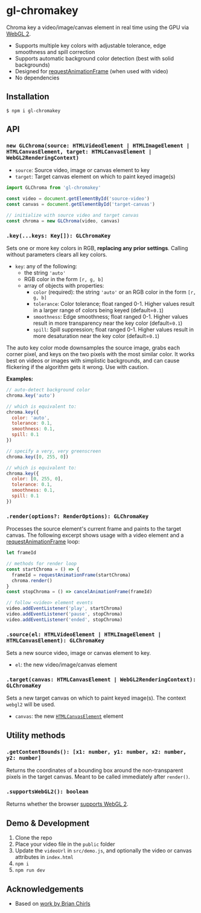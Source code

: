 # gl-chromakey

Chroma key a video/image/canvas element in real time using the GPU via [WebGL 2](https://caniuse.com/#feat=webgl2).

- Supports multiple key colors with adjustable tolerance, edge smoothness and spill correction
- Supports automatic background color detection (best with solid backgrounds)
- Designed for [requestAnimationFrame](https://developer.mozilla.org/en-US/docs/Web/API/window/requestAnimationFrame) (when used with video)
- No dependencies

## Installation

```
$ npm i gl-chromakey
```

## API

### `new GLChroma(source: HTMLVideoElement | HTMLImageElement | HTMLCanvasElement, target: HTMLCanvasElement | WebGL2RenderingContext)`

- `source`: Source video, image or canvas element to key
- `target`: Target canvas element on which to paint keyed image(s)

```js
import GLChroma from 'gl-chromakey'

const video = document.getElementById('source-video')
const canvas = document.getElementById('target-canvas')

// initialize with source video and target canvas
const chroma = new GLChroma(video, canvas)

```

### `.key(...keys: Key[]): GLChromaKey`

Sets one or more key colors in RGB, **replacing any prior settings**. Calling without parameters clears all key colors.

- `key`: any of the following:
	- the string `'auto'`
	- RGB color in the form `[r, g, b]`
	- array of objects with properties:
		- `color` (required): the string `'auto'` or an RGB color in the form `[r, g, b]`
		- `tolerance`: Color tolerance; float ranged 0-1. Higher values result in a larger range of colors being keyed (default=`0.1`)
		- `smoothness`: Edge smoothness; float ranged 0-1. Higher values result in more transparency near the key color (default=`0.1`)
		- `spill`: Spill suppression; float ranged 0-1. Higher values result in more desaturation near the key color (default=`0.1`)

The auto key color mode downsamples the source image, grabs each corner pixel, and keys on the two pixels with the most similar color. It works best on videos or images with simplistic backgrounds, and can cause flickering if the algorithm gets it wrong. Use with caution.

**Examples:**

```js
// auto-detect background color
chroma.key('auto')

// which is equivalent to:
chroma.key({ 
  color: 'auto', 
  tolerance: 0.1,
  smoothness: 0.1,
  spill: 0.1
})
```

```js
// specify a very, very greenscreen
chroma.key([0, 255, 0])

// which is equivalent to:
chroma.key({ 
  color: [0, 255, 0], 
  tolerance: 0.1,
  smoothness: 0.1,
  spill: 0.1
})
```

### `.render(options?: RenderOptions): GLChromaKey`

Processes the source element's current frame and paints to the target canvas. The following excerpt shows usage with a video element and a [requestAnimationFrame](https://developer.mozilla.org/en-US/docs/Web/API/window/requestAnimationFrame) loop:

```js
let frameId

// methods for render loop
const startChroma = () => {
  frameId = requestAnimationFrame(startChroma)
  chroma.render()
}
const stopChroma = () => cancelAnimationFrame(frameId)

// follow <video> element events
video.addEventListener('play', startChroma)
video.addEventListener('pause', stopChroma)
video.addEventListener('ended', stopChroma)
```

### `.source(el: HTMLVideoElement | HTMLImageElement | HTMLCanvasElement): GLChromaKey`

Sets a new source video, image or canvas element to key.

- `el`: the new video/image/canvas element

### `.target(canvas: HTMLCanvasElement | WebGL2RenderingContext): GLChromaKey`

Sets a new target canvas on which to paint keyed image(s). The context `webgl2` will be used.

- `canvas`: the new [`HTMLCanvasElement`](https://developer.mozilla.org/en-US/docs/Web/HTML/Element/canvas) element

## Utility methods

### `.getContentBounds(): [x1: number, y1: number, x2: number, y2: number]`

Returns the coordinates of a bounding box around the non-transparent pixels in the target canvas. Meant to be called immediately after `render()`.

### `.supportsWebGL2(): boolean`

Returns whether the browser [supports WebGL 2](https://caniuse.com/#feat=webgl2).

## Demo & Development

1. Clone the repo
2. Place your video file in the `public` folder
3. Update the `videoUrl` in `src/demo.js`, and optionally the video or canvas attributes in `index.html`
4. `npm i`
5. `npm run dev`


## Acknowledgements

- Based on [work by Brian Chirls](https://github.com/brianchirls/ChromaGL)

